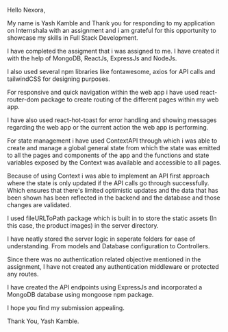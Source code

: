 Hello Nexora,

My name is Yash Kamble and Thank you for responding to my application on Internshala with an assignment and i am grateful for this opportunity to showcase my skills in Full Stack Development. 

I have completed the assigment that i was assigned to me. I have created it with the help of MongoDB, ReactJs, ExpressJs and NodeJs.

I also used several npm libraries like fontawesome, axios for API calls and tailwindCSS for designing purposes.

For responsive and quick navigation within the web app i have used react-router-dom package to create routing of the different pages within my web app.

I have also used react-hot-toast for error handling and showing messages regarding the web app or the current action the web app is performing.

For state management i have used ContextAPI through which i was able to create and manage a global general state from which the state was emitted to all the pages and components of the app and the functions and state variables exposed by the Context was available and accessible to all pages.

Because of using Context i was able to implement an API first approach where the state is only updated if the API calls go through successfully. Which ensures that there's limited optimistic updates and the data that has been shown has been reflected in the backend and the database and those changes are validated.

I used fileURLToPath package which is built in to store the static assets (In this case, the product images) in the server directory.

I have neatly stored the server logic in seperate folders for ease of understanding. From models and Database configuration to Controllers.

Since there was no authentication related objective mentioned in the assignment, I have not created any authentication middleware or protected any routes.

I have created the API endpoints using ExpressJs and incorporated a MongoDB database using mongoose npm package.  

I hope you find my submission appealing.



Thank You,
Yash Kamble.
